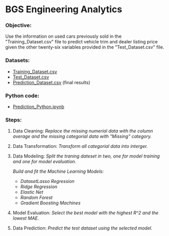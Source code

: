# BGS Engineering Analytics
### Objective: 
Use the information on used cars previously sold in the "Training_Dataset.csv" file to predict vehicle trim and dealer listing price given the other twenty-six variables provided in the "Test_Dataset.csv" file.

### Datasets: 
- [Training_Dataset.csv](https://github.com/cmunwong/BGS-Engineering-Analytics/blob/main/Training_Dataset.csv)
- [Test_Dataset.csv](https://github.com/cmunwong/BGS-Engineering-Analytics/blob/main/Test_Dataset.csv)
- [Prediction_Dataset.csv](https://github.com/cmunwong/BGS-Engineering-Analytics/blob/main/Prediction_Dataset.csv) (final results)

### Python code:
- [Prediction_Python.ipynb](https://github.com/cmunwong/BGS-Engineering-Analytics/blob/main/Prediction_Python.ipynb)

### Steps:
1. Data Cleaning: *Replace the missing numerial data with the column average and the missing categorial data with "Missing" category.*
2. Data Transformation: *Transform all categorial data into interger.*
3. Data Modeling: *Split the traning dateset in two, one for model training and one for model evaluation.*

   *Build and fit the Machine Learning Models:*
   - *DatasetLasso Regression*
   - *Ridge Regression*
   - *Elastic Net*
   - *Random Forest*
   - *Gradient Boosting Machines*
     
5. Model Evaluation: *Select the best model with the highest R^2 and the lowest MAE.*
6. Data Prediction: *Predict the test dataset using the selected model.*
